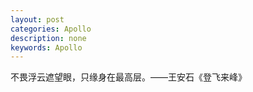 ```yaml
---
layout: post
categories: Apollo
description: none
keywords: Apollo
---
```


不畏浮云遮望眼，只缘身在最高层。——王安石《登飞来峰》